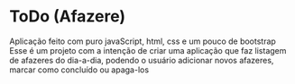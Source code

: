 # ToDo (Afazere)
Aplicação feito com puro javaScript, html, css e um pouco de bootstrap
Esse é um projeto com a intenção de criar uma aplicação que faz listagem de afazeres do dia-a-dia, podendo o usuário adicionar novos afazeres, marcar como concluído ou apaga-los

